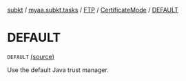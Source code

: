 [subkt](../../../index.md) / [myaa.subkt.tasks](../../index.md) / [FTP](../index.md) / [CertificateMode](index.md) / [DEFAULT](./-d-e-f-a-u-l-t.md)

# DEFAULT

`DEFAULT` [(source)](https://github.com/Myaamori/SubKt/blob/0.1.9/src/main/kotlin/myaa/subkt/tasks/tasks.kt#L1731)

Use the default Java trust manager.


